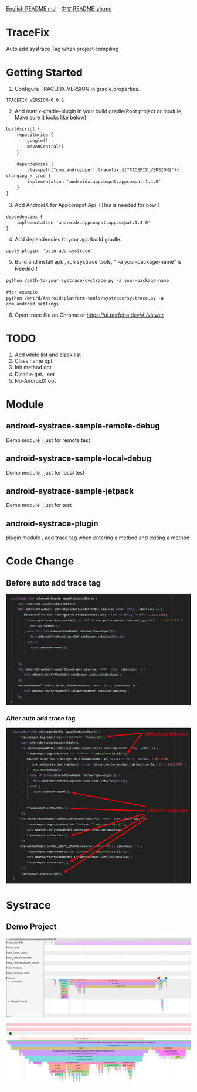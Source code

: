 <p>
<a href="README.md">English README.md</a>&nbsp;&nbsp;&nbsp;
<a href="README_zh.md">中文 README_zh.md</a>
</p>

# TraceFix
Auto add  systrace Tag when project compiling 

# Getting Started
1. Configure TRACEFIX_VERSION in gradle.properties.
```
TRACEFIX_VERSION=0.0.5
```

2. Add matrix-gradle-plugin in your build.gradle(Root project or module, Make sure it looks like below):
```
buildscript {
    repositories {
        google()
        mavenCentral()
    }

    dependencies {
        classpath("com.androidperf:tracefix:${TRACEFIX_VERSION}"){ changing = true }
        implementation 'androidx.appcompat:appcompat:1.4.0'
    }
}
```

3. Add AndroidX for Appcompat Api（This is needed for now ）
```
dependencies {
    implementation 'androidx.appcompat:appcompat:1.4.0'
}
```

4. Add dependencies to your app/build.gradle.
```
apply plugin: 'auto-add-systrace'
```

5. Build and install apk , run systrace tools, " -a your-package-name"  is Needed！
```
python /path-to-your-systrace/systrace.py -a your-package-name

#for example
python /mnt/d/Android/platform-tools/systrace/systrace.py -a com.android.settings
```

6. Open trace file on Chrome or https://ui.perfetto.dev/#!/viewer

# TODO
1. Add white list and black list 
2. Class name opt
3. Init method opt
4. Disable get、set 
5. No-AndroidX opt

# Module
## android-systrace-sample-remote-debug 
Demo module , just for remote test

## android-systrace-sample-local-debug
Demo module , just for local test

## android-systrace-sample-jetpack
Demo module , just for test

## android-systrace-plugin
plugin module , add trace tag when entering a method and exiting a method

# Code Change
## Before auto add trace tag
![Demo](/pic/before_trace_tag_add.png)

### After auto add trace tag
![Demo](/pic/after_trace_tag_add.png)

# Systrace
## Demo Project
 
![Demo](/pic/systrace_demo.png)

![Demo](/pic/systrace_app.png)